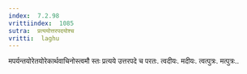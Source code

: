 ```yaml
---
index:  7.2.98
vrittiindex:  1085
sutra:  प्रत्ययोत्तरपदयोश्च
vritti:  laghu 
---
```


मपर्यन्तयोरेतयोरेकार्थवाचिनोस्त्वमौ स्तः प्रत्यये उत्तरपदे च परतः. त्वदीयः. मदीयः. त्वत्पुत्रः. मत्पुत्रः..

